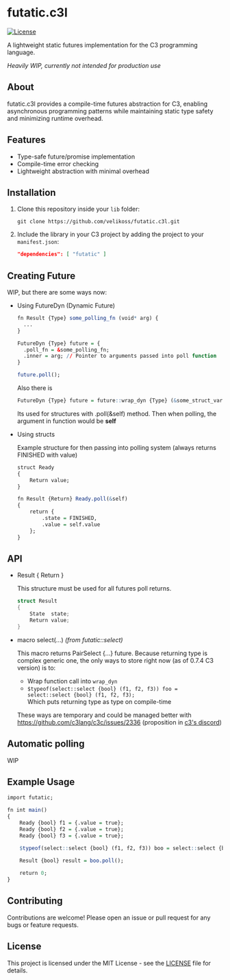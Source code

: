 # futatic.c3l

[![License](https://img.shields.io/badge/license-MIT-blue.svg)](LICENSE)

A lightweight static futures implementation for the C3 programming language.

*Heavily WIP, currently not intended for production use*

## About

futatic.c3l provides a compile-time futures abstraction for C3, enabling asynchronous programming patterns while maintaining static type safety and minimizing runtime overhead.

## Features

- Type-safe future/promise implementation
- Compile-time error checking
- Lightweight abstraction with minimal overhead

## Installation

1. Clone this repository inside your `lib` folder:
   ```4d
   git clone https://github.com/velikoss/futatic.c3l.git
   ```

2. Include the library in your C3 project by adding the project to your `manifest.json`:
   ```json
   "dependencies": [ "futatic" ]
   ```

## Creating Future

WIP, but there are some ways now:

- Using FutureDyn (Dynamic Future)
  
  ```r
  fn Result {Type} some_polling_fn (void* arg) {
    ...
  }
  
  FutureDyn {Type} future = {
    .poll_fn = &some_polling_fn;
    .inner = arg; // Pointer to arguments passed into poll function
  }

  future.poll();
  ```
  Also there is
  ```r
  FutureDyn {Type} future = future::wrap_dyn {Type} (&some_struct_var);
  ```
  Its used for structures with .poll(&self) method. Then when polling, the argument in function would be **self**

- Using structs
  
  Example structure for then passing into polling system (always returns FINISHED with value)
  ```r
  struct Ready
  {
      Return value;
  }
  
  fn Result {Return} Ready.poll(&self)
  {
      return {
          .state = FINISHED,
          .value = self.value
      };
  }
  ```
## API
- Result { Return }
  
  This structure must be used for all futures poll returns. 
  ```c
  struct Result 
  {
      State  state;
      Return value;
  }
  ```
- macro select(...) *(from futatic::select)*
  
  This macro returns PairSelect {...} future.
  Because returning type is complex generic one, the only ways to store right now (as of 0.7.4 C3 version) is to:
  - Wrap function call into `wrap_dyn`
  - `$typeof(select::select {bool} (f1, f2, f3)) foo = select::select {bool} (f1, f2, f3);`<br>
    Which puts returning type as type on compile-time

  These ways are temporary and could be managed better with https://github.com/c3lang/c3c/issues/2336 (proposition in [c3's discord](https://discord.com/channels/650345951868747808/1398709064585842709))

## Automatic polling

WIP

## Example Usage

```r
import futatic;

fn int main()
{    
    Ready {bool} f1 = {.value = true};
    Ready {bool} f2 = {.value = true};
    Ready {bool} f3 = {.value = true};

    $typeof(select::select {bool} (f1, f2, f3)) boo = select::select {bool} (f1, f2, f3); // WIP

    Result {bool} result = boo.poll();
  
    return 0;
}
```

## Contributing

Contributions are welcome! Please open an issue or pull request for any bugs or feature requests.

## License

This project is licensed under the MIT License - see the [LICENSE](LICENSE) file for details.
